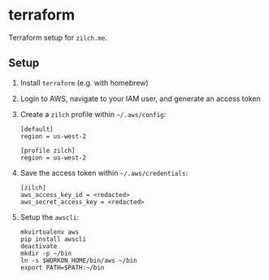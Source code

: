 # terraform

Terraform setup for `zilch.me`.


## Setup

 1. Install `terraform` (e.g. with homebrew)

 2. Login to AWS, navigate to your IAM user, and generate an access token

 3. Create a `zilch` profile within `~/.aws/config`:

        [default]
        region = us-west-2

        [profile zilch]
        region = us-west-2

 4. Save the access token within `~/.aws/credentials`:

        [zilch]
        aws_access_key_id = <redacted>
        aws_secret_access_key = <redacted>

 5. Setup the `awscli`:

        mkvirtualenv aws
        pip install awscli
        deactivate
        mkdir -p ~/bin
        ln -s $WORKON_HOME/bin/aws ~/bin
        export PATH=$PATH:~/bin
